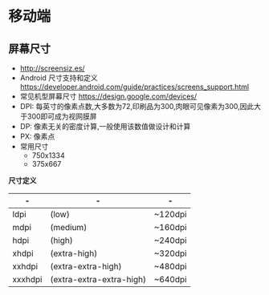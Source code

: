 # 移动端

## 屏幕尺寸
* http://screensiz.es/
* Android 尺寸支持和定义 https://developer.android.com/guide/practices/screens_support.html
* 常见机型屏幕尺寸 https://design.google.com/devices/
* DPI: 每英寸的像素点数,大多数为72,印刷品为300,肉眼可见像素为300,因此大于300即可成为视网膜屏
* DP: 像素无关的密度计算,一般使用该数值做设计和计算
* PX: 像素点
* 常用尺寸
  * 750x1334
  * 375x667


__尺寸定义__

-|-|-
----|----|----
ldpi |(low) |~120dpi
mdpi |(medium) |~160dpi
hdpi |(high) |~240dpi
xhdpi |(extra-high) |~320dpi
xxhdpi |(extra-extra-high) |~480dpi
xxxhdpi |(extra-extra-extra-high) |~640dpi

